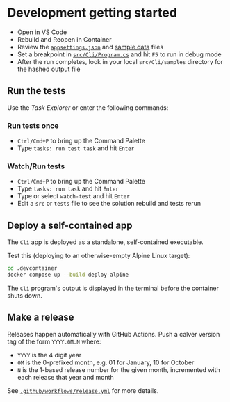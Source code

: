 # Development getting started

* Open in VS Code
* Rebuild and Reopen in Container
* Review the [`appsettings.json`][appsettings.json] and [sample data][data.csv] files
* Set a breakpoint in [`src/Cli/Program.cs`][program.cs] and hit `F5` to run in debug mode
* After the run completes, look in your local `src/Cli/samples` directory for the hashed output file

## Run the tests

Use the *Task Explorer* or enter the following commands:

### Run tests once

* `Ctrl/Cmd+P` to bring up the Command Palette
* Type `tasks: run test task` and hit `Enter`

### Watch/Run tests

* `Ctrl/Cmd+P` to bring up the Command Palette
* Type `tasks: run task` and hit `Enter`
* Type or select `watch-test` and hit `Enter`
* Edit a `src` or `tests` file to see the solution rebuild and tests rerun

## Deploy a self-contained app

The `Cli` app is deployed as a standalone, self-contained executable.

Test this (deploying to an otherwise-empty Alpine Linux target):

```bash
cd .devcontainer
docker compose up --build deploy-alpine
```

The `Cli` program's output is displayed in the terminal before the container shuts down.

## Make a release

Releases happen automatically with GitHub Actions. Push a calver version tag of
the form `YYYY.0M.N` where:

* `YYYY` is the 4 digit year
* `0M` is the 0-prefixed month, e.g. 01 for January, 10 for October
* `N` is the 1-based release number for the given month, incremented with
  each release that year and month

See [`.github/workflows/release.yml`][release.yml] for more details.

[appsettings.json]: https://github.com/cal-itp/hashfields/blob/main/src/Cli/appsettings.json
[data.csv]: https://github.com/cal-itp/hashfields/blob/main/src/Cli/samples/data.csv
[program.cs]: https://github.com/cal-itp/hashfields/blob/main/src/Cli/Program.cs
[release.yml]: https://github.com/cal-itp/hashfields/blob/main/.github/workflows/release.yml
